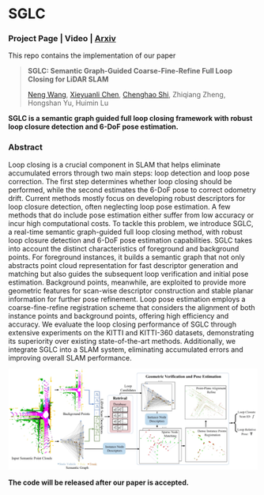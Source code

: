 # SGLC
### Project Page | Video | [Arxiv](https://arxiv.org/abs/2407.08106)

This repo contains the implementation of our paper 

> **SGLC: Semantic Graph-Guided Coarse-Fine-Refine Full Loop Closing for LiDAR SLAM**
>
> [Neng Wang](https://github.com/neng-wang), [Xieyuanli Chen](https://github.com/Chen-Xieyuanli),  [Chenghao Shi](https://github.com/chenghao-shi), Zhiqiang Zheng, Hongshan Yu, Huimin Lu

**SGLC is a semantic graph guided full loop closing framework with robust  loop closure detection and 6-DoF pose estimation.**



### Abstract

Loop closing is a crucial component in SLAM that helps eliminate  accumulated errors through two main steps: loop detection and loop pose  correction. The first step determines whether loop closing should be  performed, while the second estimates the 6-DoF pose to correct odometry drift. Current methods mostly focus on developing robust descriptors  for loop closure detection, often neglecting loop pose estimation. A few methods that do include pose estimation either suffer from low accuracy or incur high computational costs. To tackle this problem, we introduce SGLC, a real-time semantic graph-guided full loop closing method, with  robust loop closure detection and 6-DoF pose estimation capabilities.  SGLC takes into account the distinct characteristics of foreground and  background points. For foreground instances, it builds a semantic graph  that not only abstracts point cloud representation for fast descriptor  generation and matching but also guides the subsequent loop verification and initial pose estimation. Background points, meanwhile, are  exploited to provide more geometric features for scan-wise descriptor  construction and stable planar information for further pose refinement.  Loop pose estimation employs a coarse-fine-refine registration scheme  that considers the alignment of both instance points and background  points, offering high efficiency and accuracy. We evaluate the loop  closing performance of SGLC through extensive experiments on the KITTI  and KITTI-360 datasets, demonstrating its superiority over existing  state-of-the-art methods. Additionally, we integrate SGLC into a SLAM  system, eliminating accumulated errors and improving overall SLAM  performance. 

![](./pic/framework.png)



**The code  will be released after our paper  is accepted.**

